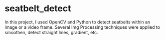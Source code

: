 # seatbelt_detect
In this project, I used OpenCV and Python to detect seatbelts within an image or a video frame. Several Img Processing techniques were applied to smoothen, detect straight lines, gradient, etc.
